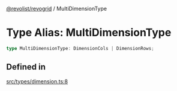 [@revolist/revogrid](README.md) / MultiDimensionType

# Type Alias: MultiDimensionType

```ts
type MultiDimensionType: DimensionCols | DimensionRows;
```

## Defined in

[src/types/dimension.ts:8](https://github.com/revolist/revogrid/blob/8aea4c92d6f61dbd5ec14b529d8993bb7069ef1f/src/types/dimension.ts#L8)
